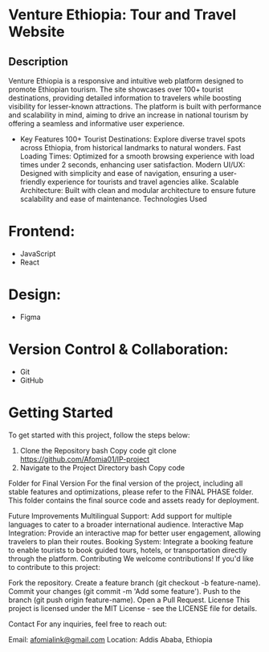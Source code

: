 # Venture Ethiopia: Tour and Travel Website
## Description
Venture Ethiopia is a responsive and intuitive web platform designed to promote Ethiopian tourism. The site showcases over 100+ tourist destinations, providing detailed information to travelers while boosting visibility for lesser-known attractions. The platform is built with performance and scalability in mind, aiming to drive an increase in national tourism by offering a seamless and informative user experience.

- Key Features
100+ Tourist Destinations: Explore diverse travel spots across Ethiopia, from historical landmarks to natural wonders.
Fast Loading Times: Optimized for a smooth browsing experience with load times under 2 seconds, enhancing user satisfaction.
Modern UI/UX: Designed with simplicity and ease of navigation, ensuring a user-friendly experience for tourists and travel agencies alike.
Scalable Architecture: Built with clean and modular architecture to ensure future scalability and ease of maintenance.
Technologies Used
# Frontend:
- JavaScript
- React
  
# Design:
- Figma
# Version Control & Collaboration:
- Git
- GitHub
  
# Getting Started
To get started with this project, follow the steps below:

1. Clone the Repository
bash
Copy code
git clone https://github.com/Afomia01/IP-project
2. Navigate to the Project Directory
bash
Copy code

Folder for Final Version
For the final version of the project, including all stable features and optimizations, please refer to the FINAL PHASE folder. This folder contains the final source code and assets ready for deployment.

Future Improvements
Multilingual Support: Add support for multiple languages to cater to a broader international audience.
Interactive Map Integration: Provide an interactive map for better user engagement, allowing travelers to plan their routes.
Booking System: Integrate a booking feature to enable tourists to book guided tours, hotels, or transportation directly through the platform.
Contributing
We welcome contributions! If you'd like to contribute to this project:

Fork the repository.
Create a feature branch (git checkout -b feature-name).
Commit your changes (git commit -m 'Add some feature').
Push to the branch (git push origin feature-name).
Open a Pull Request.
License
This project is licensed under the MIT License - see the LICENSE file for details.

Contact
For any inquiries, feel free to reach out:

Email: afomialink@gmail.com
Location: Addis Ababa, Ethiopia
